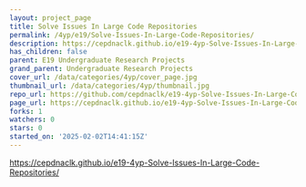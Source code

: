 ```yaml
---
layout: project_page
title: Solve Issues In Large Code Repositories
permalink: /4yp/e19/Solve-Issues-In-Large-Code-Repositories/
description: https://cepdnaclk.github.io/e19-4yp-Solve-Issues-In-Large-Code-Repositories/
has_children: false
parent: E19 Undergraduate Research Projects
grand_parent: Undergraduate Research Projects
cover_url: /data/categories/4yp/cover_page.jpg
thumbnail_url: /data/categories/4yp/thumbnail.jpg
repo_url: https://github.com/cepdnaclk/e19-4yp-Solve-Issues-In-Large-Code-Repositories
page_url: https://cepdnaclk.github.io/e19-4yp-Solve-Issues-In-Large-Code-Repositories
forks: 1
watchers: 0
stars: 0
started_on: '2025-02-02T14:41:15Z'
---
```


https://cepdnaclk.github.io/e19-4yp-Solve-Issues-In-Large-Code-Repositories/